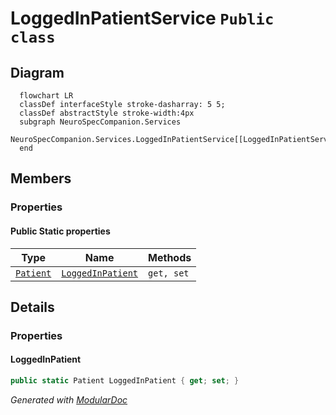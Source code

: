 # LoggedInPatientService `Public class`

## Diagram
```mermaid
  flowchart LR
  classDef interfaceStyle stroke-dasharray: 5 5;
  classDef abstractStyle stroke-width:4px
  subgraph NeuroSpecCompanion.Services
  NeuroSpecCompanion.Services.LoggedInPatientService[[LoggedInPatientService]]
  end
```

## Members
### Properties
#### Public Static properties
| Type | Name | Methods |
| --- | --- | --- |
| [`Patient`](../../neurospec/shared/models/dto/Patient.md) | [`LoggedInPatient`](#loggedinpatient) | `get, set` |

## Details
### Properties
#### LoggedInPatient
```csharp
public static Patient LoggedInPatient { get; set; }
```

*Generated with* [*ModularDoc*](https://github.com/hailstorm75/ModularDoc)
